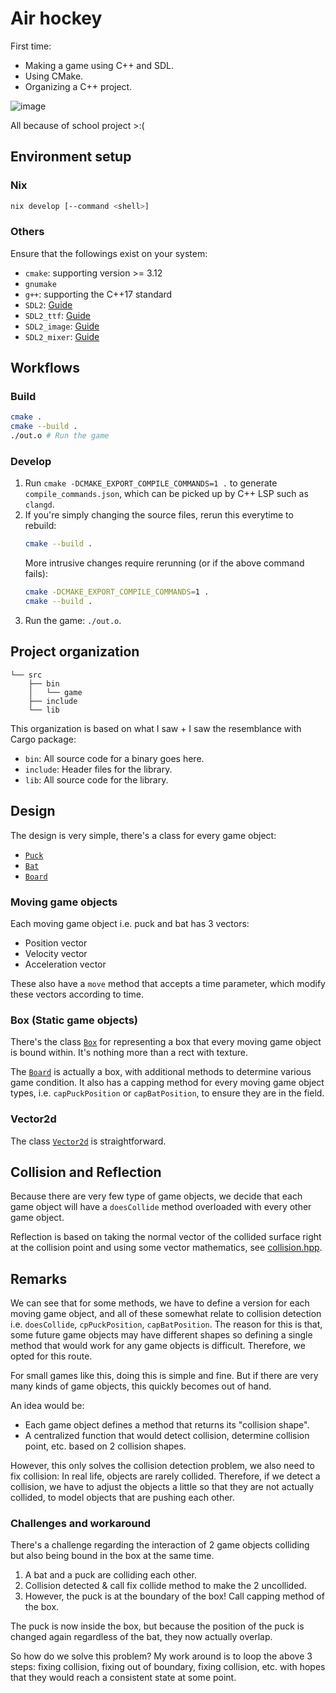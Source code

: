# Air hockey

First time:
- Making a game using C++ and SDL.
- Using CMake.
- Organizing a C++ project.

![image](https://github.com/user-attachments/assets/8eeeada8-a011-485b-b2f7-2f7f60a3d1c4)

All because of school project >:(

## Environment setup

### Nix

```bash
nix develop [--command <shell>]
```

### Others

Ensure that the followings exist on your system:
  - `cmake`: supporting version >= 3.12
  - `gnumake`
  - `g++`: supporting the C++17 standard
  - `SDL2`: [Guide](https://lazyfoo.net/tutorials/SDL/01_hello_SDL/index.php)
  - `SDL2_ttf`: [Guide](https://lazyfoo.net/tutorials/SDL/06_extension_libraries_and_loading_other_image_formats/index.php)
  - `SDL2_image`: [Guide](https://lazyfoo.net/tutorials/SDL/06_extension_libraries_and_loading_other_image_formats/index.php)
  - `SDL2_mixer`: [Guide](https://lazyfoo.net/tutorials/SDL/06_extension_libraries_and_loading_other_image_formats/index.php)

## Workflows

### Build

```bash
cmake .
cmake --build .
./out.o # Run the game
```

### Develop

1. Run `cmake -DCMAKE_EXPORT_COMPILE_COMMANDS=1 .` to generate `compile_commands.json`, which can be picked up by C++ LSP such as `clangd`.
2. If you're simply changing the source files, rerun this everytime to rebuild:
   ```bash
   cmake --build .
   ```
   More intrusive changes require rerunning (or if the above command fails):
   ```bash
   cmake -DCMAKE_EXPORT_COMPILE_COMMANDS=1 .
   cmake --build .
   ```
3. Run the game: `./out.o`.

## Project organization

```
└── src
    ├── bin
    │   └── game
    ├── include
    └── lib
```

This organization is based on what I saw + I saw the resemblance with Cargo package:
- `bin`: All source code for a binary goes here.
- `include`: Header files for the library.
- `lib`: All source code for the library.

## Design

The design is very simple, there's a class for every game object:
- [`Puck`](/src/include/object/puck.hpp)
- [`Bat`](/src/include/object/bat.hpp)
- [`Board`](/src/include/board.hpp)

### Moving game objects

Each moving game object i.e. puck and bat has 3 vectors:
- Position vector
- Velocity vector
- Acceleration vector

These also have a `move` method that accepts a time parameter, which modify these vectors according to time.

### Box (Static game objects)

There's the class [`Box`](/src/include/box.hpp) for representing a box that every moving game object is bound within. It's nothing more than a rect with texture.

The [`Board`](/src/include/board.hpp) is actually a box, with additional methods to determine various game condition. It also has a capping method for every moving game object types, i.e. `capPuckPosition` or `capBatPosition`, to ensure they are in the field.

### Vector2d

The class [`Vector2d`](/src/include/vector2d.hpp) is straightforward.

## Collision and Reflection

Because there are very few type of game objects, we decide that each game object will have a `doesCollide` method overloaded with every other game object.

Reflection is based on taking the normal vector of the collided surface right at the collision point and using some vector mathematics, see [collision.hpp](/src/include/collision.hpp).

## Remarks

We can see that for some methods, we have to define a version for each moving game object, and all of these somewhat relate to collision detection i.e. `doesCollide`, `cpPuckPosition`, `capBatPosition`. The reason for this is that, some future game objects may have different shapes so defining a single method that would work for any game objects is difficult. Therefore, we opted for this route.

For small games like this, doing this is simple and fine. But if there are very many kinds of game objects, this quickly becomes out of hand.

An idea would be:
- Each game object defines a method that returns its "collision shape".
- A centralized function that would detect collision, determine collision point, etc. based on 2 collision shapes.

However, this only solves the collision detection problem, we also need to fix collision: In real life, objects are rarely collided. Therefore, if we detect a collision, we have to adjust the objects a little so that they are not actually collided, to model objects that are pushing each other.


### Challenges and workaround

There's a challenge regarding the interaction of 2 game objects colliding but also being bound in the box at the same time.

1. A bat and a puck are colliding each other.
2. Collision detected & call fix collide method to make the 2 uncollided.
3. However, the puck is at the boundary of the box! Call capping method of the box.

The puck is now inside the box, but because the position of the puck is changed again regardless of the bat, they now actually overlap.

So how do we solve this problem? My work around is to loop the above 3 steps: fixing collision, fixing out of boundary, fixing collision, etc. with hopes that they would reach a consistent state at some point.
